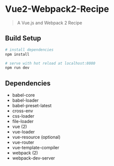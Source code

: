 # Vue2-Webpack2-Recipe

> A Vue.js and Webpack 2 Recipe

## Build Setup

``` bash
# install dependencies
npm install

# serve with hot reload at localhost:8080
npm run dev

```

## Dependencies

- babel-core
- babel-loader
- babel-preset-latest
- cross-env
- css-loader
- file-loader
- vue (2)
- vue-loader
- vue-resource (optional)
- vue-router
- vue-template-compiler
- webpack (2)
- webpack-dev-server
